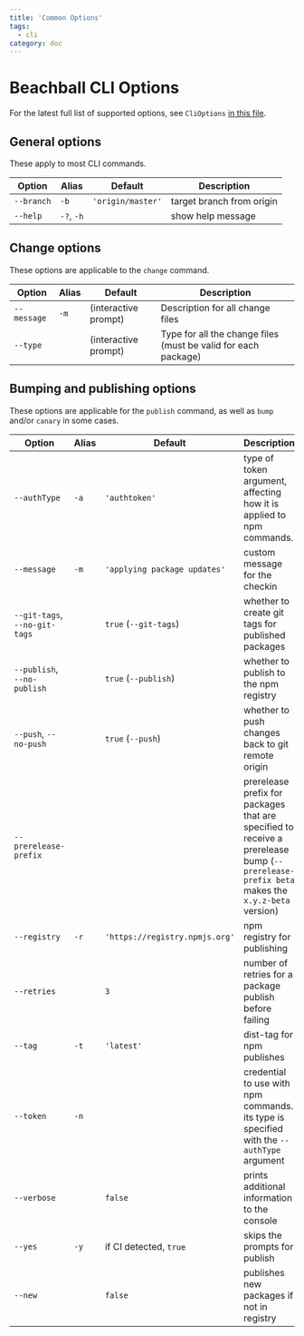 ```yaml
---
title: 'Common Options'
tags:
  - cli
category: doc
---
```


# Beachball CLI Options

For the latest full list of supported options, see `CliOptions` [in this file](https://github.com/microsoft/beachball/blob/master/src/types/BeachballOptions.ts).

## General options

These apply to most CLI commands.

| Option     | Alias      | Default           | Description               |
| ---------- | ---------- | ----------------- | ------------------------- |
| `--branch` | `-b`       | `'origin/master'` | target branch from origin |
| `--help`   | `-?`, `-h` |                   | show help message         |

## Change options

These options are applicable to the `change` command.

| Option      | Alias | Default              | Description                                                    |
| ----------- | ----- | -------------------- | -------------------------------------------------------------- |
| `--message` | `-m`  | (interactive prompt) | Description for all change files                               |
| `--type`    |       | (interactive prompt) | Type for all the change files (must be valid for each package) |

## Bumping and publishing options

These options are applicable for the `publish` command, as well as `bump` and/or `canary` in some cases.

| Option                        | Alias | Default                        | Description                                                                                                                                |
| ----------------------------- | ----- | ------------------------------ | ------------------------------------------------------------------------------------------------------------------------------------------ |
| `--authType`                  | `-a`  | `'authtoken'`                  | type of token argument, affecting how it is applied to npm commands.                                                                       |
| `--message`                   | `-m`  | `'applying package updates'`   | custom message for the checkin                                                                                                             |
| `--git-tags`, `--no-git-tags` |       | `true` (`--git-tags`)          | whether to create git tags for published packages                                                                                          |
| `--publish`, `--no-publish`   |       | `true` (`--publish`)           | whether to publish to the npm registry                                                                                                     |
| `--push`, `--no-push`         |       | `true` (`--push`)              | whether to push changes back to git remote origin                                                                                          |
| `--prerelease-prefix`         |       |                                | prerelease prefix for packages that are specified to receive a prerelease bump (`--prerelease-prefix beta` makes the `x.y.z-beta` version) |
| `--registry`                  | `-r`  | `'https://registry.npmjs.org'` | npm registry for publishing                                                                                                                |
| `--retries`                   |       | `3`                            | number of retries for a package publish before failing                                                                                     |
| `--tag`                       | `-t`  | `'latest'`                     | dist-tag for npm publishes                                                                                                                 |
| `--token`                     | `-n`  |                                | credential to use with npm commands. its type is specified with the `--authType` argument                                                  |
| `--verbose`                   |       | `false`                        | prints additional information to the console                                                                                               |
| `--yes`                       | `-y`  | if CI detected, `true`         | skips the prompts for publish                                                                                                              |
| `--new`                       |       | `false`                        | publishes new packages if not in registry                                                                                                  |
